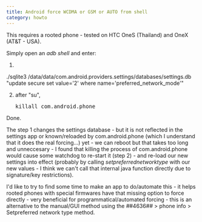 ```yaml
---
title: Android force WCDMA or GSM or AUTO from shell
category: howto
---
```


This requires a rooted phone - tested on HTC OneS (Thailand) and OneX (AT&T - USA).

Simply open an *adb shell* and enter:

1. <pre>
./sqlite3 /data/data/com.android.providers.settings/databases/settings.db "update secure set value='2' where name='preferred_network_mode'"
</pre>

2. after "su", <pre>killall com.android.phone</pre>

Done.

The step 1 changes the settings database - but it is not reflected in the settings app or known/reloaded by com.android.phone (which I understand that it does the real forcing...) yet - we can reboot but that takes too long and unneccesary - I found that killing the process of com.android.phone would cause some watchdog to re-start it (step 2) - and re-load our new settings into effect (probably by calling *setpreferrednetworktype* with our new values - I think we can't call that internal java function directly due to signature/key restrictions).

I'd like to try to find some time to make an app to do/automate this - it helps rooted phones with special firmwares have that missing option to force directly - very beneficial for programmatical/automated forcing - this is an alternative to the manual/GUI method using the *#*#4636#*#* > phone info > Setpreferred network type method.

